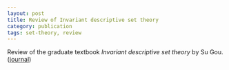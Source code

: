 ```yaml
---
layout: post
title: Review of Invariant descriptive set theory
category: publication
tags: set-theory, review
---
```


Review of the graduate textbook *Invariant descriptive set theory* by Su Gou. ([journal](http://dx.doi.org/10.2178/bsl/1305810914))